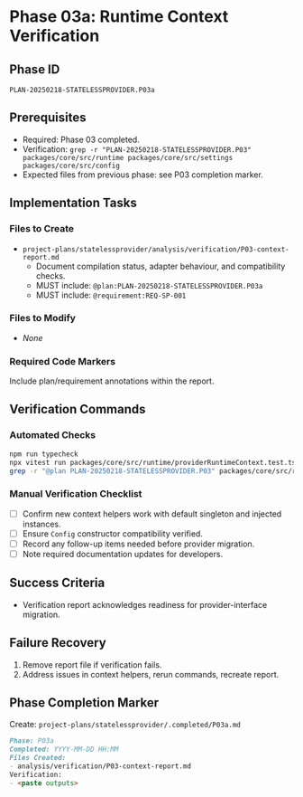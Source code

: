 # Phase 03a: Runtime Context Verification

## Phase ID

`PLAN-20250218-STATELESSPROVIDER.P03a`

## Prerequisites

- Required: Phase 03 completed.
- Verification: `grep -r "PLAN-20250218-STATELESSPROVIDER.P03" packages/core/src/runtime packages/core/src/settings packages/core/src/config`
- Expected files from previous phase: see P03 completion marker.

## Implementation Tasks

### Files to Create

- `project-plans/statelessprovider/analysis/verification/P03-context-report.md`
  - Document compilation status, adapter behaviour, and compatibility checks.
  - MUST include: `@plan:PLAN-20250218-STATELESSPROVIDER.P03a`
  - MUST include: `@requirement:REQ-SP-001`

### Files to Modify

- _None_

### Required Code Markers

Include plan/requirement annotations within the report.

## Verification Commands

### Automated Checks

```bash
npm run typecheck
npx vitest run packages/core/src/runtime/providerRuntimeContext.test.ts
grep -r "@plan PLAN-20250218-STATELESSPROVIDER.P03" packages/core/src/runtime
```

### Manual Verification Checklist

- [ ] Confirm new context helpers work with default singleton and injected instances.
- [ ] Ensure `Config` constructor compatibility verified.
- [ ] Record any follow-up items needed before provider migration.
- [ ] Note required documentation updates for developers.

## Success Criteria

- Verification report acknowledges readiness for provider-interface migration.

## Failure Recovery

1. Remove report file if verification fails.
2. Address issues in context helpers, rerun commands, recreate report.

## Phase Completion Marker

Create: `project-plans/statelessprovider/.completed/P03a.md`

```markdown
Phase: P03a
Completed: YYYY-MM-DD HH:MM
Files Created:
- analysis/verification/P03-context-report.md
Verification:
- <paste outputs>
```
